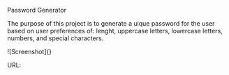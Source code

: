 Password Generator

The purpose of this project is to generate a uique password for the user based on user preferences of: lenght, uppercase letters, lowercase letters, numbers, and special characters. 

![Screenshot]{}

URL: 